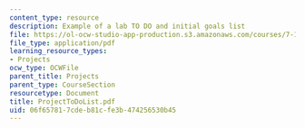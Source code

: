 ```yaml
---
content_type: resource
description: Example of a lab TO DO and initial goals list
file: https://ol-ocw-studio-app-production.s3.amazonaws.com/courses/7-13-experimental-microbial-genetics-fall-2003/06f657817cdeb81cfe3b474256530b45_ProjectToDoList.pdf
file_type: application/pdf
learning_resource_types:
- Projects
ocw_type: OCWFile
parent_title: Projects
parent_type: CourseSection
resourcetype: Document
title: ProjectToDoList.pdf
uid: 06f65781-7cde-b81c-fe3b-474256530b45
---
```

